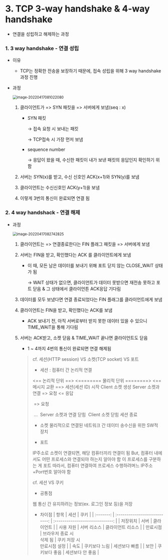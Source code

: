 # 3. TCP 3-way handshake & 4-way handshake

* 연결을 성립하고 해제하는 과정



### 1. 3 way handshake - 연결 성립

- 이유

  - TCP는 정확한 전송을 보장하기 때문에, 접속 성립을 위해 3 way handshake 과정 진행

- 과정

  <img src="C:\Users\angly\AppData\Roaming\Typora\typora-user-images\image-20220417081022080.png" alt="image-20220417081022080" style="zoom:80%;" />

  1. 클라이언트가 => SYN 패킷을 => 서버에게 보냄(seq : x)

     * SYN 패킷

       →   접속 요청 시 보내는 패킷

       →   TCP접속 시 가장 먼저 보냄

     * sequence number

       →   응답이 왔을 때, 수신한 패킷이 내가 보낸 패킷의 응답인지 확인하기 위함

  2. 서버는 SYN(x)를 받고, 수신 신호인 ACK(x+1)와 SYN(y)를 보냄

  3. 클라이언트는 수신신호인 ACK(y+1)을 보냄

  4. 이렇게 3번의 통신이 완료되면 연결 됨



### 2. 4 way handshack - 연결 해제

* 과정

  <img src="C:\Users\angly\AppData\Roaming\Typora\typora-user-images\image-20220417082742825.png" alt="image-20220417082742825" style="zoom:80%;" />

  1. 클라이언트는 => 연결종료한다는 FIN 플래그 패킷을 => 서버에게 보냄

  2. 서버는 FIN을 받고, 확인했다는 ACK 를 클라이언트에게 보냄

     * 이 때, 모든 남은 데이터를 보내기 위해 포트 닫지 않는 CLOSE_WAIT 상태가 됨

       →   WAIT 상태가 없으면,  클라이언트가 데이터 못받으면 재전송 못하고 포트 닫음 & 그 상태에서 클라이언튼 ACK응답 기다림

  3. 데이터를 모두 보냈다면 연결 종료되었다는 FIN 플래그를 클라이언트에게 보냄

  4. 클라이언트는 FIN을 받고, 확인했다는 ACK를 보냄

     * ACK 보내기 전, 아직 서버로부터 받지 못한 데이터 있을 수 있으니 TIME_WAIT을 통해 기다림

  5. 서버는 ACK받고, 소켓 닫음 & TIME_WAIT 끝나면 클라이언트도 닫음

     * 1 ~ 4까지 4번의 통신이 완료되면 연결 해제됨

     >cf. 세션(HTTP session) VS 소켓(TCP socket) VS 포트
     >
     >- 세션 : 컴퓨터 간 논리적 연결
     >
     >  <== 논리적 단위 ==> <======== 물리적 단위 ========> <==메시지 교환 ==>
     >  세션(세션 ID) 시작
     >                                         Client 소켓 생성
     >                                                                   Server 소켓과 연결
     >                                                                                                                => 요청
     >                                                                                                                <= 응답
     >
     >  ​                                                                                                              => 요청
     >
     >  ​                                                                                                                    ...
     >  ​                                                                 Server 소켓과 연결 닫힘
     >  ​                                       Client 소켓 닫힘
     >  세션 종료
     >
     >* 소켓 
     >  물리적으로 연결된 네트워크 간 데이터 송수신을 위한 SW적 장치
     >
     >* 포트
     >
     >  IP주소로 소켓이 연결되면, 해당 컴퓨터끼리 연결이 됨
     >  But, 컴퓨터 내에서도 어떤 프로세스와 연결되야 하는지 알아야 함
     >  이 프로세스를 구분하는 게 포트
     >  따라서, 컴퓨터 연결하여 프로세스 수행하려며느 IP주소+Port번호 알아야 함
     >
     >cf. 세션 VS 쿠키
     >
     >* 공통점
     >
     >  웹 통신 간 유지하려는 정보(ex. 로그인 정보 등)을 저장
     >
     >* 차이점
     >  |   항목    |             세션              |              쿠키               |
     >  | :-------: | :---------------------------: | :-----------------------------: |
     >  | 저장위치  |             서버              |           클라이언트            |
     >  | 사용 자원 |          서버 리소스          |        클라이언트 리소스        |
     >  | 만료시점  | 브라우저 종료 시<br />삭제 됨 | 쿠키 저장 시<br />만료시점 설정 |
     >  |   속도    |         쿠키보다 느림         |          세션보다 빠름          |
     >  |   보안    |         쿠키보다 좋음         |        세션보다 안 좋음         |